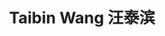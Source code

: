 ---
# Display name
title: Taibin Wang 汪泰滨

# Full name (for SEO)
first_name: Taibin
last_name: Wang

# Username (this should match the folder name)
authors:
  - 汪泰滨

# Is this the primary user of the site?
superuser: false

# Role/position
role: Doctoral student in School of Precision Instruments and Optoelectronics Engineering

# Organizations/Affiliations
organizations:
  - name: Tianjin University
    url: ''

# Short bio (displayed in user profile at end of posts)
#bio: My research interests include quantum dots and smart devices.

#interests:
#  - Applied Chemistry
#  - Precision Chemistry

#education:
#  courses:
#    - course: PhD in Applied Chemistry
#      institution: Tianjin University
#      year: 2021
#    - course: MSc in Precision Chemistry
#      institution: Dalian University of Techenology
#      year: 2016
#    - course: BSc in Precision Chemistry
#      institution: Dalian University of Techenology
#      year: 2013

# Social/Academic Networking
# For available icons, see: https://docs.hugoblox.com/getting-started/page-builder/#icons
#   For an email link, use "fas" icon pack, "envelope" icon, and a link in the
#   form "mailto:your-email@example.com" or "#contact" for contact widget.
social:
  - icon: envelope
    icon_pack: fas
    link: 'mailto:taibinwang@tju.edu.cn'
#  - icon: twitter
#    icon_pack: fab
#    link: https://twitter.com/GeorgeCushen
  - icon: google-scholar
    icon_pack: ai
    link: https://scholar.google.co.uk/citations?user=sIwtMXoAAAAJ
  - icon: github
    icon_pack: fab
    link: https://github.com/gcushen
# Link to a PDF of your resume/CV from the About widget.
# To enable, copy your resume/CV to `static/files/cv.pdf` and uncomment the lines below.
# - icon: cv
#   icon_pack: ai
#   link: files/cv.pdf

# Enter email to display Gravatar (if Gravatar enabled in Config)
email: 'taibinwang@tju.edu.cn'

# Organizational groups that you belong to (for People widget)
#   Set this to `[]` or comment out if you are not using People widget.
user_groups:
  - Students

---
